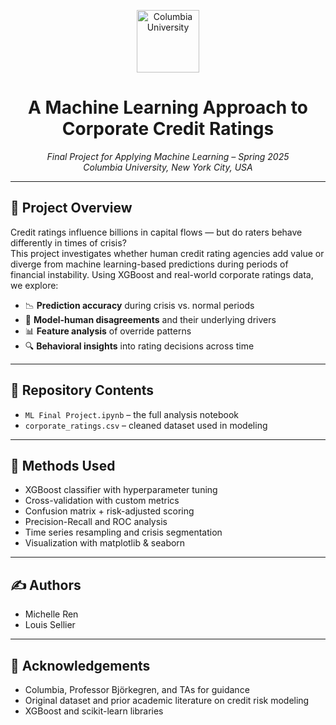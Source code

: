 <p align="center">
  <img src="https://upload.wikimedia.org/wikipedia/en/thumb/2/28/Columbia_University_shield.svg/1920px-Columbia_University_shield.svg.png" alt="Columbia University" width="100"/>
</p>

<h1 align="center">A Machine Learning Approach to Corporate Credit Ratings</h1>

<p align="center">
  <em>Final Project for Applying Machine Learning – Spring 2025<br/>
  Columbia University, New York City, USA</em>
</p>

---

## 🧠 Project Overview

Credit ratings influence billions in capital flows — but do raters behave differently in times of crisis?  
This project investigates whether human credit rating agencies add value or diverge from machine learning-based predictions during periods of financial instability. Using XGBoost and real-world corporate ratings data, we explore:

- 📉 **Prediction accuracy** during crisis vs. normal periods  
- 🤖 **Model-human disagreements** and their underlying drivers  
- 📊 **Feature analysis** of override patterns  
- 🔍 **Behavioral insights** into rating decisions across time

---

## 📁 Repository Contents

- `ML Final Project.ipynb` – the full analysis notebook  
- `corporate_ratings.csv` – cleaned dataset used in modeling

---

## 🧪 Methods Used

- XGBoost classifier with hyperparameter tuning  
- Cross-validation with custom metrics  
- Confusion matrix + risk-adjusted scoring  
- Precision-Recall and ROC analysis  
- Time series resampling and crisis segmentation  
- Visualization with matplotlib & seaborn  

---

## ✍️ Authors

- Michelle Ren  
- Louis Sellier

---

## 📘 Acknowledgements

- Columbia, Professor Björkegren, and TAs for guidance  
- Original dataset and prior academic literature on credit risk modeling  
- XGBoost and scikit-learn libraries
